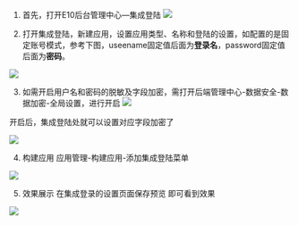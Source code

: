 
1. 首先，打开E10后台管理中心—集成登陆
![](https://raw.githubusercontent.com/Lercel/PicGo/main/img/20240111095828.png)



2. 打开集成登陆，新建应用，设置应用类型、名称和登陆的设置，如配置的是固定账号模式，参考下图，useename固定值后面为**登录名**，password固定值后面为**密码**。

![](https://raw.githubusercontent.com/Lercel/PicGo/main/img/20240111100123.png)


3. 如需开启用户名和密码的脱敏及字段加密，需打开后端管理中心-数据安全-数据加密-全局设置，进行开启
![](https://raw.githubusercontent.com/Lercel/PicGo/main/img/20240111100229.png)

开启后，集成登陆处就可以设置对应字段加密了

![](https://raw.githubusercontent.com/Lercel/PicGo/main/img/20240111100304.png)

4. 构建应用
应用管理-构建应用-添加集成登陆菜单

![](https://raw.githubusercontent.com/Lercel/PicGo/main/img/20240111100524.png)

5. 效果展示
在集成登录的设置页面保存预览 即可看到效果

![](https://raw.githubusercontent.com/Lercel/PicGo/main/img/20240111100559.png)